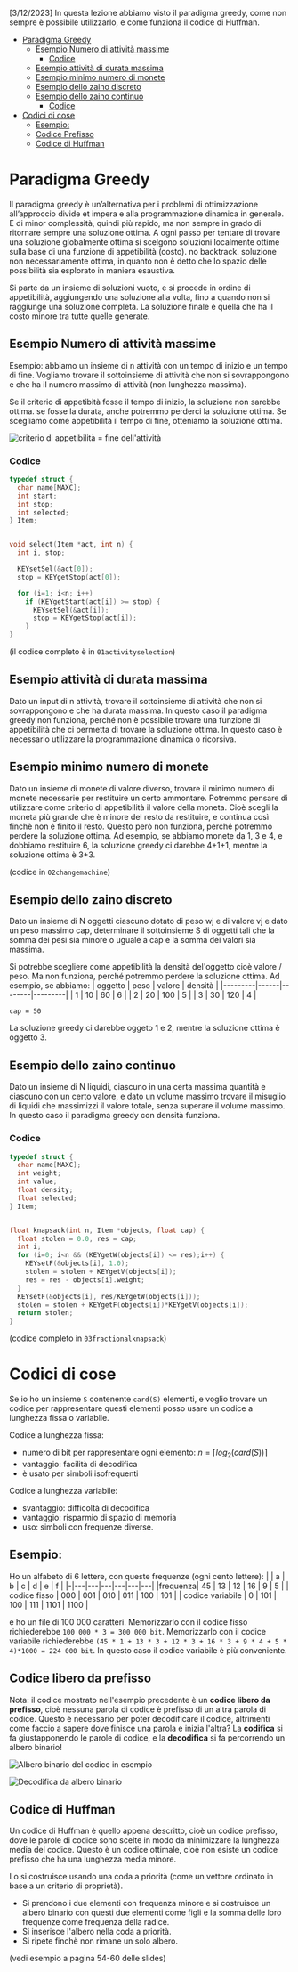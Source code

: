 [3/12/2023] In questa lezione abbiamo visto il paradigma greedy, come non sempre è possibile utilizzarlo, e come funziona il codice di Huffman.

- [Paradigma Greedy](#paradigma-greedy)
  - [Esempio Numero di attività massime](#esempio-numero-di-attività-massime)
    - [Codice](#codice)
  - [Esempio attività di durata massima](#esempio-attività-di-durata-massima)
  - [Esempio minimo numero di monete](#esempio-minimo-numero-di-monete)
  - [Esempio dello zaino discreto](#esempio-dello-zaino-discreto)
  - [Esempio dello zaino continuo](#esempio-dello-zaino-continuo)
    - [Codice](#codice-1)
- [Codici di cose](#codici-di-cose)
  - [Esempio:](#esempio)
  - [Codice Prefisso](#codice-prefisso)
  - [Codice di Huffman](#codice-di-huffman)


# Paradigma Greedy
Il paradigma greedy è un’alternativa per i problemi di ottimizzazione all’approccio divide et impera e alla programmazione dinamica in generale. E di minor complessità, quindi più rapido, ma non sempre in grado di ritornare sempre una soluzione ottima. A ogni passo per tentare di trovare una soluzione globalmente ottima si scelgono soluzioni localmente ottime sulla base di una funzione di appetibilità (costo). no backtrack. soluzione non necessariamente ottima, in quanto non è detto che lo spazio delle possibilità sia esplorato in maniera esaustiva.

Si parte da un insieme di soluzioni vuoto, e si procede in ordine di appetibilità, aggiungendo una soluzione alla volta, fino a quando non si raggiunge una soluzione completa. La soluzione finale è quella che ha il costo minore tra tutte quelle generate.

## Esempio Numero di attività massime
Esempio: abbiamo un insieme di n attività con un tempo di inizio e un tempo di fine. Vogliamo trovare il sottoinsieme di attività che non si sovrappongono e che ha il numero massimo di attività (non lunghezza massima).

Se il criterio di appetibità fosse il tempo di inizio, la soluzione non sarebbe ottima. se fosse la durata, anche potremmo perderci la soluzione ottima. Se scegliamo come appetibilità il tempo di fine, otteniamo la soluzione ottima.

![criterio di appetibilità = fine dell'attività](esempio.png)

### Codice
```c
typedef struct {
  char name[MAXC];
  int start;
  int stop;
  int selected;
} Item;


void select(Item *act, int n) {
  int i, stop;

  KEYsetSel(&act[0]);
  stop = KEYgetStop(act[0]);

  for (i=1; i<n; i++)
    if (KEYgetStart(act[i]) >= stop) {
      KEYsetSel(&act[i]);
      stop = KEYgetStop(act[i]);
    }
}
```

(il codice completo è in `01activityselection`)

## Esempio attività di durata massima
Dato un input di n attività, trovare il sottoinsieme di attività che non si sovrappongono e che ha durata massima. In questo caso il paradigma greedy non funziona, perché non è possibile trovare una funzione di appetibilità che ci permetta di trovare la soluzione ottima. In questo caso è necessario utilizzare la programmazione dinamica o ricorsiva.

## Esempio minimo numero di monete
Dato un insieme di monete di valore diverso, trovare il minimo numero di monete necessarie per restituire un certo ammontare. Potremmo pensare di utilizzare come criterio di appetibilità il valore della moneta. Cioè scegli la moneta più grande che è minore del resto da restituire, e continua così finchè non è finito il resto. Questo però non funziona, perché potremmo perdere la soluzione ottima. Ad esempio, se abbiamo monete da 1, 3 e 4, e dobbiamo restituire 6, la soluzione greedy ci darebbe 4+1+1, mentre la soluzione ottima è 3+3.

(codice in `02changemachine`)

## Esempio dello zaino discreto
Dato un insieme di N oggetti ciascuno dotato di peso wj e di valore vj e dato un peso massimo cap, determinare il sottoinsieme S di oggetti tali che la somma dei pesi sia minore o uguale a cap e la somma dei valori sia massima.

Si potrebbe scegliere come appetibilità la densità del'oggetto cioè valore / peso. Ma non funziona, perché potremmo perdere la soluzione ottima. Ad esempio, se abbiamo:
| oggetto | peso | valore | densità |
|---------|------|--------|---------|
| 1       | 10   | 60     | 6       |
| 2       | 20   | 100    | 5       |
| 3       | 30   | 120    | 4       |

`cap = 50`

La soluzione greedy ci darebbe oggeto 1 e 2, mentre la soluzione ottima è oggetto 3.

## Esempio dello zaino continuo
Dato un insieme di N liquidi, ciascuno in una certa massima quantità e ciascuno con un certo valore, e dato un volume massimo trovare il misuglio di liquidi che massimizzi il valore totale, senza superare il volume massimo. In questo caso il paradigma greedy con densità funziona.

### Codice
```c
typedef struct {
  char name[MAXC];
  int weight;
  int value;
  float density;
  float selected;
} Item;


float knapsack(int n, Item *objects, float cap) {
  float stolen = 0.0, res = cap;
  int i;
  for (i=0; i<n && (KEYgetW(objects[i]) <= res);i++) {
    KEYsetF(&objects[i], 1.0);
    stolen = stolen + KEYgetV(objects[i]);
    res = res - objects[i].weight;
  }
  KEYsetF(&objects[i], res/KEYgetW(objects[i]));
  stolen = stolen + KEYgetF(objects[i])*KEYgetV(objects[i]);
  return stolen;
}
```

(codice completo in `03fractionalknapsack`)

# Codici di cose
Se io ho un insieme `S` contenente `card(S)` elementi, e voglio trovare un codice per rappresentare questi elementi posso usare un codice a lunghezza fissa o variablie.

Codice a lunghezza fissa:
- numero di bit per rappresentare ogni elemento: $n = \lceil log_2(card(S)) \rceil$
- vantaggio: facilità di decodifica
- è usato per simboli isofrequenti

Codice a lunghezza variabile:
- svantaggio: difficoltà di decodifica
- vantaggio: risparmio di spazio di memoria
- uso: simboli con frequenze diverse.

## Esempio:
Ho un alfabeto di 6 lettere, con queste frequenze (ogni cento lettere):
| | a | b | c | d | e | f |
|-|---|---|---|---|---|---|
|frequenza| 45 | 13 | 12 | 16 | 9 | 5 |
| codice fisso | 000 | 001 | 010 | 011 | 100 | 101 |
| codice variabile | 0 | 101 | 100 | 111 | 1101 | 1100 |

e ho un file di 100 000 caratteri. Memorizzarlo con il codice fisso richiederebbe `100 000 * 3 = 300 000 bit`. Memorizzarlo con il codice variabile richiederebbe `(45 * 1 + 13 * 3 + 12 * 3 + 16 * 3 + 9 * 4 + 5 * 4)*1000 = 224 000 bit`. In questo caso il codice variabile è più conveniente.

## Codice libero da prefisso
Nota: il codice mostrato nell'esempio precedente è un **codice libero da prefisso**, cioè nessuna parola di codice è prefisso di un altra parola di codice. Questo è necessario per poter decodificare il codice, altrimenti come faccio a sapere dove finisce una parola e inizia l'altra? La **codifica** si fa giustapponendo le parole di codice, e la **decodifica** si fa percorrendo un albero binario!

![Albero binario del codice in esempio](<esempio albero binario.png>)

![Decodifica da albero binario](<decodifica da albero bianrio.png>)

## Codice di Huffman
Un codice di Huffman è quello appena descritto, cioè un codice prefisso, dove le parole di codice sono scelte in modo da minimizzare la lunghezza media del codice. Questo è un codice ottimale, cioè non esiste un codice prefisso che ha una lunghezza media minore.

Lo si costruisce usando una coda a priorità (come un vettore ordinato in base a un criterio di proprietà).
- Si prendono i due elementi con frequenza minore e si costruisce un albero binario con questi due elementi come figli e la somma delle loro frequenze come frequenza della radice.
- Si inserisce l'albero nella coda a priorità.
- Si ripete finchè non rimane un solo albero.

(vedi esempio a pagina 54-60 delle slides)
